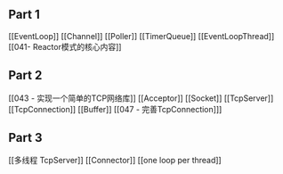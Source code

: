 

## Part 1
[[EventLoop]]
[[Channel]]
[[Poller]]
[[TimerQueue]]
[[EventLoopThread]]
[[041- Reactor模式的核心内容]]

## Part 2
[[043 - 实现一个简单的TCP网络库]]
[[Acceptor]]
[[Socket]]
[[TcpServer]]
[[TcpConnection]]
[[Buffer]]
[[047 - 完善TcpConnection]]]
## Part 3
[[多线程 TcpServer]]
[[Connector]]
[[one loop per thread]]